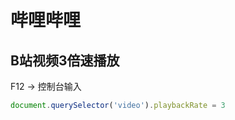 # 哔哩哔哩

## B站视频3倍速播放
F12 ->
控制台输入
```JavaScript
document.querySelector('video').playbackRate = 3
```
